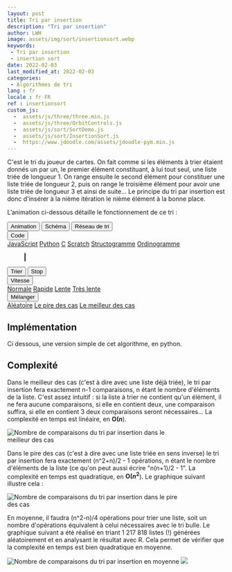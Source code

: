 ```yaml
---
layout: post
title: Tri par insertion
description: "Tri par insertion"
author: LWH
image: assets/img/sort/insertionsort.webp
keywords: 
 - Tri par insertion
 - insertion sort
date: 2022-02-03
last_modified_at: 2022-02-03
categories: 
 - Algorithmes de tri 
lang : fr
locale : fr-FR
ref : insertionsort
custom_js:
  -  assets/js/three/three.min.js
  -  assets/js/three/OrbitControls.js
  -  assets/js/sort/SortDemo.js
  -  assets/js/sort/InsertionSort.js
  -  https://www.jdoodle.com/assets/jdoodle-pym.min.js
---
```


C'est le tri du joueur de cartes. On fait comme si les éléments à trier étaient donnés un par un, le premier élément constituant, à lui tout seul, une liste triée de longueur 1. On range ensuite le second élément pour constituer une liste triée de longueur 2, puis on range le troisième élément pour avoir une liste triée de longueur 3 et ainsi de suite... Le principe du tri par insertion est donc d'insérer à la nième itération le nième élément à la bonne place.

L’animation ci-dessous détaille le fonctionnement de ce tri :



<div class="w3-bar w3-black">
	<button class="w3-bar-item w3-button" onclick="opentab('anim')">Animation</button>
	<button class="w3-bar-item w3-button" onclick="opentab('graph')">Schéma</button>
	<button class="w3-bar-item w3-button" onclick="opentab('schem')">Réseau de tri</button>
	<div class="w3-dropdown-hover">
		<button class="w3-button">Code</button>
		<div class="w3-dropdown-content w3-bar-block w3-card-4">
		  <a href="#" class="w3-bar-item w3-button" title="JavaScript" onclick="opentab('JavaScript');return false;">JavaScript</a>
		  <a href="#" class="w3-bar-item w3-button" title="Python" onclick="opentab('python');return false;">Python</a>
		  <a href="#" class="w3-bar-item w3-button" title="C" onclick="opentab('C');return false;">C</a>
		  <a href="#" class="w3-bar-item w3-button" title="Scratch" onclick="opentab('Scratch');return false;">Scratch</a>				  
		  <a href="#" class="w3-bar-item w3-button" title="nsd" onclick="opentab('nsd');return false;">Structogramme</a>
		  <a href="#" class="w3-bar-item w3-button" title="Flowchart" onclick="opentab('flowchart');return false;">Ordinogramme</a>
		</div>
	</div>
</div>

<figure>
	<div id="anim" class="tab" style="position: relative;">
	<canvas id = "sort_canvas" width = "640" height = "295" class="animation" style="position:relative;top:0;left:0;border:1px solid #000000;  margin-bottom:0"> </canvas>
	<canvas id = "sort_canvas_layer" width = "640" height = "100" class="animation" style="position:absolute;top:0;left:0; margin-top:0;"></canvas>
	</div>
	<div id="graph" class="w3-container tab" style="display:none">
	<canvas id = "sort_canvas_graph" width = "640" height = "295" class="animation" style="position:relative;top:0;left:0;border:1px solid #000000;  margin-bottom:0;z-index: 0;"> </canvas>
	</div>
	<div id="schem" class="w3-container tab" style="display:none">
	<canvas id = "sort_canvas_schem" width = "640" height = "295" class="animation" style="position:relative;top:0;left:0;border:1px solid #000000; margin-bottom:0;z-index: 0;"> </canvas>
	</div>	
<div id="C" class="w3-container tab animation" style="display:none ;   width:100%;  height:395px; background-color:white;  overflow:scroll;">	
<pre>
<code class="language-c">
void InsertionSort(int vect[], int size)
{
    int i, current, j;
    for (i = 1; i < size; i++) {
        current = vect[i];
        j = i - 1;
        while (j >= 0 && vect[j] > current) {
            vect[j + 1] = vect[j];
            j = j - 1;
        }
        vect[j + 1] = current;
    }
}
</code>
</pre>
</div>

<div id="python" class="w3-container tab animation" style="display:none ;   width:100%;  height:395px; background-color:white;  overflow:scroll;">
<pre>
<code class="language-python">
def InsertionSort(vect):
    for i in range(1, len(vect)):
        current = vect[i]
        p = i
        while p > 0 and vect[p - 1] > current:
            vect[p] = vect[p -1]
            p = p - 1
        vect[p] = current
</code>
</pre>
</div>		
	
<div id="JavaScript" class="w3-container tab animation" style="display:none ;   width:100%;  height:395px; background-color:white;  overflow:scroll;">
<pre>
<code>
function InsertionSort(lst) {
	let size = lst.length;
        for (let i = 1; i < size; i++) {            
            let current = lst[i];            
            let j = i-1; 
            while ((j > -1) && (current < lst[j])) {
                lst[j+1] = lst[j];
                j--;
            }
            lst[j+1] = current;
        }
    return lst;
}
</code>
</pre>
</div>
	
<div id="Scratch" class="w3-container tab animation" style="display:none ;   width:100%;  height:395px; background-color:white;  overflow:scroll;">	
<img src="{{ 'assets/img/sort/InsertionSort_scratch.webp' | relative_url }}" alt="Tri par insertion en Scratch " style="max-width: 100%;height: auto;"/> 
</div>
	
<div id="flowchart" class="w3-container tab animation" style="display:none ;   width:100%;  height:395px; background-color:white;  overflow:scroll;">		
<img src="{{ 'assets/img/sort/insertionsort_flowchart.svg' | relative_url }}" alt="Ordinogramme du tri par insertion " style="max-width: 100%;height: auto;"/> 
</div>

<div id="nsd" class="w3-container tab animation" style="display:none ;   width:100%;  height:395px; background-color:white;  overflow:scroll;">		
<img src="{{ 'assets/img/sort/insertionsort_nsd.svg' | relative_url }}" alt="Graphe NSD (Nassi-Shneidermann) du tri par insertion " style="max-width: 100%;height: auto;" /> 
</div>
	
</figure>

<div class="w3-bar w3-black">
	<button class="w3-bar-item w3-button" onclick="sortdem.start(algo);return false;">Trier</button>
	<button class="w3-bar-item w3-button" onclick="algo.stop();return false;">Stop</button>
	<div class="w3-dropdown-hover">
		<button class="w3-button">Vitesse</button>
		<div class="w3-dropdown-content w3-bar-block w3-card-4">
		  <a href="#" class="w3-bar-item w3-button" title="Vitesse normale"  onclick="sortdem.setSpeed(0.5);return false;">Normale</a>
		  <a href="#" class="w3-bar-item w3-button" title="Vitesse rapide"  onclick="sortdem.setSpeed(1);return false;">Rapide</a>
		  <a href="#" class="w3-bar-item w3-button" title="Vitesse lente"  onclick="sortdem.setSpeed(0.2);return false;">Lente</a>
		  <a href="#" class="w3-bar-item w3-button" title="Vitesse très lente"  onclick="sortdem.setSpeed(0.1);return false;">Très lente</a>
		</div>
	</div>
	<div class="w3-dropdown-hover">
		<button class="w3-button">Mélanger</button>
		<div class="w3-dropdown-content w3-bar-block w3-card-4">
		  <a href="#" class="w3-bar-item w3-button" title="Aléatoire" onclick="sortdem.shuffle('A');return false;">Aléatoire</a>
		  <a href="#" class="w3-bar-item w3-button" title="Le pire des cas"  onclick="sortdem.shuffle('W');return false;">Le pire des cas</a>
		  <a href="#" class="w3-bar-item w3-button" title="Vitesse lente"  onclick="sortdem.shuffle('B');return false;">Le meilleur des cas</a>
		</div>
	</div>

</div>

## Implémentation

<p>Ci dessous, une version simple de cet algorithme, en python.</p>

<div data-pym-src="https://www.jdoodle.com/iembed/v0/mEA?stdin=0&amp;arg=0&amp;rw=1"></div>


## Complexité	
	
Dans le meilleur des cas (c'est à dire avec une liste déjà triée), le tri par insertion fera exactement n-1 comparaisons, n étant le nombre d'éléments de la liste. C'est assez intuitif : si la liste à trier ne contient qu'un élément, il ne fera aucune comparaisons, si elle en contient deux, une comparaison suffira, si elle en contient 3 deux comparaisons seront nécessaires... La complexité en temps est linéaire, en <b><span class='bigo'>O</span>(<em>n</em></b>).

	
<img src="{{ 'assets/img/sort/Insertion_sort_bestCase.png' | relative_url }}" alt="Nombre de comparaisons du tri par insertion dans le meilleur des cas" style="max-width: 80%;height: auto;"/> 

Dans le pire des cas (c'est à dire avec une liste triée en sens inverse) le tri par insertion fera exactement (n^2+n)/2 - 1 opérations, n étant le nombre d'éléments de la liste (ce qu'on peut aussi écrire "n(n+1)/2 - 1". La complexité en temps est quadratique, en <b><span class='bigo'>O</span>(<em>n</em><sup>2</sup></b>).
 Le graphique suivant illustre cela :

<img src="{{ 'assets/img/sort/Insertion_sort_worstCase.png' | relative_url }}" alt="Nombre de comparaisons du tri par insertion dans le pire des cas" style="max-width: 80%;height: auto;"/>
	
En moyenne, il faudra (n^2-n)/4 opérations pour trier une liste, soit un nombre d'opérations équivalent à celui nécessaires avec le tri bulle. Le graphique suivant a été réalisé en triant 1 217 818 listes (!) générées aléatoirement et en analysant le résultat avec R. Cela permet de vérifier que la complexité en temps est bien quadratique en moyenne.

<img src="{{ 'assets/img/sort/Insertion_sort_averageCase.png' | relative_url }}" alt="Nombre de comparaisons du tri par insertion en moyenne" style="max-width: 80%;height: auto;"/>
	

<img src="{{ 'assets/img/sort/insertionsort_fr.webp' | relative_url }}" alt=" " style="max-width: 100%;height: auto;"/> 
